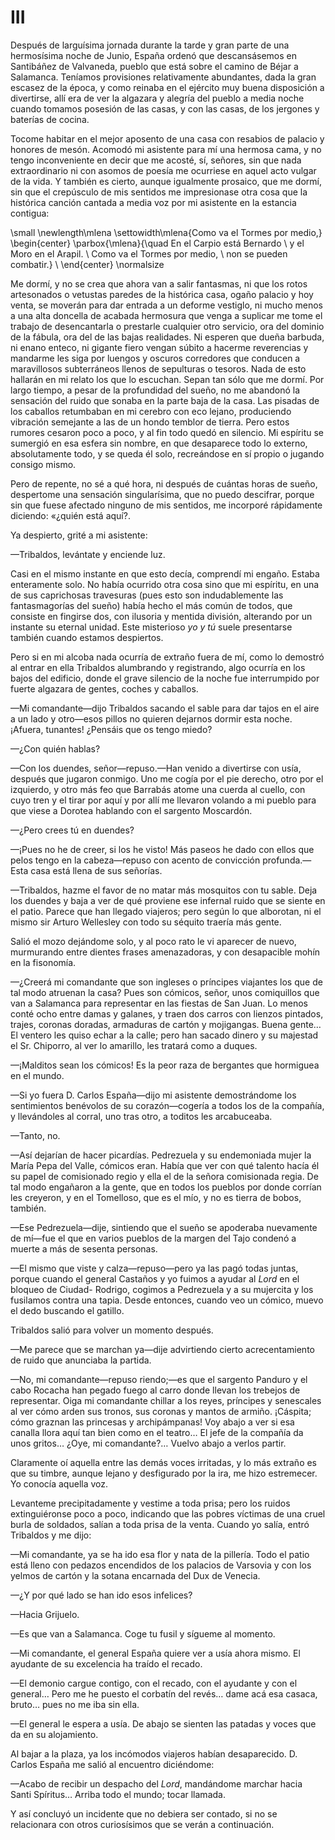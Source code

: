 # III

Después de larguísima jornada durante la tarde y gran parte de una hermosísima
noche de Junio, España ordenó que descansásemos en Santibáñez de Valvaneda,
pueblo que está sobre el camino de Béjar a Salamanca. Teníamos provisiones
relativamente abundantes, dada la gran escasez de la época, y como reinaba en el
ejército muy buena disposición a divertirse, allí era de ver la algazara y alegría del
pueblo a media noche cuando tomamos posesión de las casas, y con las casas, de los
jergones y baterías de cocina.

Tocome habitar en el mejor aposento de una casa con resabios de palacio y
honores de mesón. Acomodó mi asistente para mí una hermosa cama, y no tengo
inconveniente en decir que me acosté, sí, señores, sin que nada extraordinario ni con
asomos de poesía me ocurriese en aquel acto vulgar de la vida. Y también es cierto,
aunque igualmente prosaico, que me dormí, sin que el crepúsculo de mis sentidos me
impresionase otra cosa que la histórica canción cantada a media voz por mi asistente
en la estancia contigua:

<!---
<div>
  <span style="margin:0 auto; text-indent:0; display:table;">
                   En el Carpio está Bernardo              <br />
                y el Moro en el Arapil.                    <br />
                Como va el Tormes por medio,               <br />
                non se pueden combatir.                    <br />
  </span>
</div>
-->

\small
\newlength\mlena
\settowidth\mlena{Como va el Tormes por medio,}
\begin{center}
\parbox{\mlena}{\quad En el Carpio está Bernardo           \\
                y el Moro en el Arapil.                    \\
                Como va el Tormes por medio,               \\
                non se pueden combatir.}                   \\
\end{center}
\normalsize

Me dormí, y no se crea que ahora van a salir fantasmas, ni que los rotos
artesonados o vetustas paredes de la histórica casa, ogaño palacio y hoy venta,
se moverán para dar entrada a un deforme vestiglo, ni mucho menos a una alta
doncella de acabada hermosura que venga a suplicar me tome el trabajo de
desencantarla o prestarle cualquier otro servicio, ora del dominio de la
fábula, ora del de las bajas realidades. Ni esperen que dueña barbuda, ni enano
enteco, ni gigante fiero vengan súbito a hacerme reverencias y mandarme les
siga por luengos y oscuros corredores que conducen a maravillosos subterráneos
llenos de sepulturas o tesoros. Nada de esto hallarán en mi relato los que lo
escuchan. Sepan tan sólo que me dormí. Por largo tiempo, a pesar de la
profundidad del sueño, no me abandonó la sensación del ruido que sonaba en la
parte baja de la casa. Las pisadas de los caballos retumbaban en mi cerebro con
eco lejano, produciendo vibración semejante a las de un hondo temblor de
tierra. Pero estos rumores cesaron poco a poco, y al fin todo quedó en
silencio. Mi espíritu se sumergió en esa esfera sin nombre, en que desaparece
todo lo externo, absolutamente todo, y se queda él solo, recreándose en sí
propio o jugando consigo mismo.

Pero de repente, no sé a qué hora, ni después de cuántas horas de sueño,
despertome una sensación singularísima, que no puedo descifrar, porque sin que
fuese afectado ninguno de mis sentidos, me incorporé rápidamente diciendo:
«¿quién está aquí?.

Ya despierto, grité a mi asistente:

—Tribaldos, levántate y enciende luz.

Casi en el mismo instante en que esto decía, comprendí mi engaño. Estaba
enteramente solo. No había ocurrido otra cosa sino que mi espíritu, en una de
sus caprichosas travesuras (pues esto son indudablemente las fantasmagorías del
sueño) había hecho el más común de todos, que consiste en fingirse dos, con
ilusoria y mentida división, alterando por un instante su eternal unidad. Este
misterioso *yo y tú* suele presentarse también cuando estamos despiertos.

Pero si en mi alcoba nada ocurría de extraño fuera de mí, como lo demostró al
entrar en ella Tribaldos alumbrando y registrando, algo ocurría en los bajos
del edificio, donde el grave silencio de la noche fue interrumpido por fuerte
algazara de gentes, coches y caballos.

—Mi comandante—dijo Tribaldos sacando el sable para dar tajos en el aire a un
lado y otro—esos pillos no quieren dejarnos dormir esta noche. ¡Afuera,
tunantes! ¿Pensáis que os tengo miedo?

—¿Con quién hablas?

—Con los duendes, señor—repuso.—Han venido a divertirse con usía, después que
jugaron conmigo. Uno me cogía por el pie derecho, otro por el izquierdo, y otro
más feo que Barrabás atome una cuerda al cuello, con cuyo tren y el tirar por
aquí y por allí me llevaron volando a mi pueblo para que viese a Dorotea
hablando con el sargento Moscardón.

—¿Pero crees tú en duendes?

—¡Pues no he de creer, si los he visto! Más paseos he dado con ellos que pelos
tengo en la cabeza—repuso con acento de convicción profunda.—Esta casa está
llena de sus señorías.

—Tribaldos, hazme el favor de no matar más mosquitos con tu sable. Deja los
duendes y baja a ver de qué proviene ese infernal ruido que se siente en el
patio. Parece que han llegado viajeros; pero según lo que alborotan, ni el
mismo sir Arturo Wellesley con todo su séquito traería más gente.

Salió el mozo dejándome solo, y al poco rato le vi aparecer de nuevo,
murmurando entre dientes frases amenazadoras, y con desapacible mohín en la
fisonomía.

—¿Creerá mi comandante que son ingleses o príncipes viajantes los que de tal
modo atruenan la casa? Pues son cómicos, señor, unos comiquillos que van
a Salamanca para representar en las fiestas de San Juan. Lo menos conté ocho
entre damas y galanes, y traen dos carros con lienzos pintados, trajes, coronas
doradas, armaduras de cartón y mojigangas. Buena gente… El ventero les quiso
echar a la calle; pero han sacado dinero y su majestad el Sr. Chiporro, al ver
lo amarillo, les tratará como a duques.

—¡Malditos sean los cómicos! Es la peor raza de bergantes que hormiguea en el
mundo.

—Si yo fuera D. Carlos España—dijo mi asistente demostrándome los sentimientos
benévolos de su corazón—cogería a todos los de la compañía, y llevándoles al
corral, uno tras otro, a toditos les arcabuceaba.

—Tanto, no.

—Así dejarían de hacer picardías. Pedrezuela y su endemoniada mujer la María
Pepa del Valle, cómicos eran. Había que ver con qué talento hacía él su papel
de comisionado regio y ella el de la señora comisionada regia. De tal modo
engañaron a la gente, que en todos los pueblos por donde corrían les creyeron,
y en el Tomelloso, que es el mío, y no es tierra de bobos, también.

—Ese Pedrezuela—dije, sintiendo que el sueño se apoderaba nuevamente de mí—fue
el que en varios pueblos de la margen del Tajo condenó a muerte a más de
sesenta personas.

—El mismo que viste y calza—repuso—pero ya las pagó todas juntas, porque cuando
el general Castaños y yo fuimos a ayudar al *Lord* en el bloqueo de Ciudad-
Rodrigo, cogimos a Pedrezuela y a su mujercita y los fusilamos contra una
tapia. Desde entonces, cuando veo un cómico, muevo el dedo buscando el gatillo.

Tribaldos salió para volver un momento después.

—Me parece que se marchan ya—dije advirtiendo cierto acrecentamiento de ruido
que anunciaba la partida.

—No, mi comandante—repuso riendo;—es que el sargento Panduro y el cabo Rocacha
han pegado fuego al carro donde llevan los trebejos de representar. Oiga mi
comandante chillar a los reyes, príncipes y senescales al ver cómo arden sus
tronos, sus coronas y mantos de armiño. ¡Cáspita; cómo graznan las princesas
y archipámpanas! Voy abajo a ver si esa canalla llora aquí tan bien como en el
teatro… El jefe de la compañía da unos gritos… ¿Oye, mi comandante?… Vuelvo
abajo a verlos partir.

Claramente oí aquella entre las demás voces irritadas, y lo más extraño es que
su timbre, aunque lejano y desfigurado por la ira, me hizo estremecer. Yo
conocía aquella voz.

Levanteme precipitadamente y vestime a toda prisa; pero los ruidos
extinguiéronse poco a poco, indicando que las pobres víctimas de una cruel
burla de soldados, salían a toda prisa de la venta. Cuando yo salía, entró
Tribaldos y me dijo:

—Mi comandante, ya se ha ido esa flor y nata de la pillería. Todo el patio está
lleno con pedazos encendidos de los palacios de Varsovia y con los yelmos de
cartón y la sotana encarnada del Dux de Venecia.

—¿Y por qué lado se han ido esos infelices?

—Hacia Grijuelo.

—Es que van a Salamanca. Coge tu fusil y sígueme al momento.

—Mi comandante, el general España quiere ver a usía ahora mismo. El ayudante de
su excelencia ha traído el recado.

—El demonio cargue contigo, con el recado, con el ayudante y con el general…
Pero me he puesto el corbatín del revés… dame acá esa casaca, bruto… pues no me
iba sin ella.

—El general le espera a usía. De abajo se sienten las patadas y voces que da en
su alojamiento.

Al bajar a la plaza, ya los incómodos viajeros habían desaparecido. D. Carlos
España me salió al encuentro diciéndome:

—Acabo de recibir un despacho del *Lord*, mandándome marchar hacia Santi
Spíritus… Arriba todo el mundo; tocar llamada.

Y así concluyó un incidente que no debiera ser contado, si no se relacionara
con otros curiosísimos que se verán a continuación.
